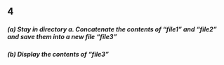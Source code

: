 ## 4

##### (a) Stay in directory a. Concatenate the contents of “file1” and “file2” and save them into a new file “file3”
##### (b) Display the contents of “file3”
